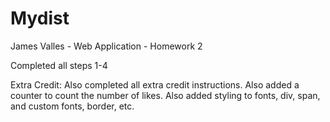 # Mydist

James Valles - Web Application - Homework 2 

Completed all steps 1-4

Extra Credit: 
Also completed all extra credit instructions. 
Also added a counter to count the number of likes. 
Also added styling to fonts, div, span, and custom fonts, border, etc. 